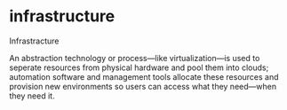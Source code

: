 # infrastructure
Infrastracture

An abstraction technology or process—like virtualization—is used to seperate resources from physical hardware and pool them into clouds; automation software and management tools allocate these resources and provision new environments so users can access what they need—when they need it.
